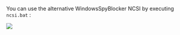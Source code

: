 You can use the alternative WindowsSpyBlocker NCSI by executing `ncsi.bat` :

![](../../../../wiki/img/ncsi/menu-20160606.png)

